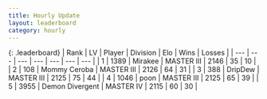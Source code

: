 ```yaml
---
title: Hourly Update
layout: leaderboard
category: hourly
---
```


{: .leaderboard}
| Rank | LV | Player | Division | Elo | Wins | Losses |
| --- | --- | --- | --- | --- | --- | --- |
| <span data-change="0">1</span> | 1389 | <span title="ID: 416373">Mirakee</span> | MASTER III | <span data-change="0">2146</span> | <span data-change="0">35</span> | <span data-change="0">10</span> |
| <span data-change="0">2</span> | 108 | <span title="ID: 748055">Mommy Ceroba</span> | MASTER III | <span data-change="0">2126</span> | <span data-change="0">64</span> | <span data-change="0">31</span> |
| <span data-change="0">3</span> | 388 | <span title="ID: 649454">DripDew</span> | MASTER III | <span data-change="0">2125</span> | <span data-change="0">75</span> | <span data-change="0">44</span> |
| <span data-change="0">4</span> | 1046 | <span title="ID: 540690">poon</span> | MASTER III | <span data-change="0">2125</span> | <span data-change="0">65</span> | <span data-change="0">39</span> |
| <span data-change="0">5</span> | 3955 | <span title="ID: 370081">Demon Divergent</span> | MASTER IV | <span data-change="0">2115</span> | <span data-change="0">60</span> | <span data-change="0">30</span> |